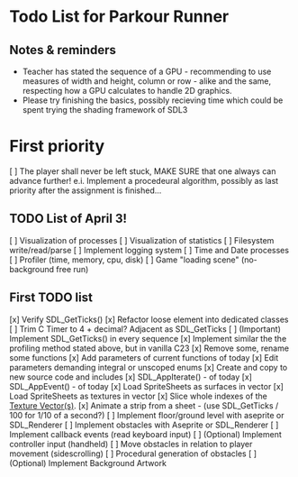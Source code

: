 # Todo List for Parkour Runner

## Notes & reminders
- Teacher has stated the sequence of a GPU - recommending to use measures of width and height, column or row - alike and the same, respecting how a GPU calculates to handle 2D graphics.
- Please try finishing the basics, possibly recieving time which could be spent trying the shading framework of SDL3

# First priority
[ ] The player shall never be left stuck, MAKE SURE that one always can advance further! e.i. Implement a procedeural algorithm, possibly as last priority after the assignment is finished...

## TODO List of April 3!
[ ] Visualization of processes
[ ] Visualization of statistics
[ ] Filesystem write/read/parse
[ ] Implement logging system
[ ] Time and Date processes
[ ] Profiler (time, memory, cpu, disk)
[ ] Game "loading scene" (no-background free run)

## First TODO list
[x] Verify SDL_GetTicks()
[x] Refactor loose element into dedicated classes
[ ] Trim C Timer to 4 + decimal? Adjacent as SDL_GetTicks
[ ] (Important) Implement SDL_GetTicks() in every sequence 
[x] Implement similar the the profiling method stated above, but in vanilla C23
[x] Remove some, rename some functions
[x] Add parameters of current functions of today
[x] Edit parameters demanding integral or unscoped enums
[x] Create and copy to new source code and includes
[x] SDL_AppIterate() - of today
[x] SDL_AppEvent() - of today
[x] Load SpriteSheets as surfaces in vector
[x] Load SpriteSheets as textures in vector
[x] Slice whole indexes of the [Texture Vector(s)](https://www.reddit.com/r/sdl/comments/1bo7k1l/tutorial_for_spritestrips/?rdt=46632). 
[x] Animate a strip from a sheet - (use SDL_GetTicks / 100 for 1/10 of a second?)
[ ] Implement floor/ground level with aseprite or SDL_Renderer
[ ] Implement obstacles with Aseprite or SDL_Renderer
[ ] Implement callback events (read keyboard input)
[ ] (Optional) Implement controller input (handheld)
[ ] Move obstacles in relation to player movement (sidescrolling)
[ ] Procedural generation of obstacles
[ ] (Optional) Implement Background Artwork